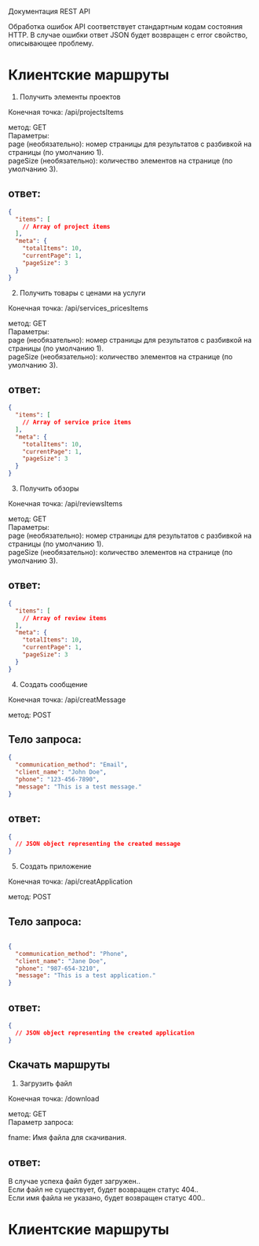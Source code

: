 
Документация REST API


Обработка ошибок
API соответствует стандартным кодам состояния HTTP. В случае ошибки ответ JSON будет возвращен с error свойство, описывающее проблему.

# Клиентские маршруты
1. Получить элементы проектов

Конечная точка: /api/projectsItems 

метод: GET  
Параметры:  
page (необязательно): номер страницы для результатов с разбивкой на страницы (по умолчанию 1).  
pageSize (необязательно): количество элементов на странице (по умолчанию 3).  
## ответ:
```json
{
  "items": [
    // Array of project items
  ],
  "meta": {
    "totalItems": 10,
    "currentPage": 1,
    "pageSize": 3
  }
}
```
2. Получить товары с ценами на услуги  

Конечная точка: /api/services_pricesItems  

метод: GET  
Параметры:  
page (необязательно): номер страницы для результатов с разбивкой на страницы (по умолчанию 1).  
pageSize (необязательно): количество элементов на странице (по умолчанию 3).  

## ответ:
```json
{
  "items": [
    // Array of service price items
  ],
  "meta": {
    "totalItems": 10,
    "currentPage": 1,
    "pageSize": 3
  }
}
```

3. Получить обзоры  

Конечная точка: /api/reviewsItems

метод: GET  
Параметры:  
page (необязательно): номер страницы для результатов с разбивкой на страницы (по умолчанию 1).  
pageSize (необязательно): количество элементов на странице (по умолчанию 3).  


## ответ:
```json
{
  "items": [
    // Array of review items
  ],
  "meta": {
    "totalItems": 10,
    "currentPage": 1,
    "pageSize": 3
  }
}
```

4. Создать сообщение  

Конечная точка: /api/creatMessage

метод: POST  

## Тело запроса:
```json
{
  "communication_method": "Email",
  "client_name": "John Doe",
  "phone": "123-456-7890",
  "message": "This is a test message."
}
```

## ответ:
```json
{
  // JSON object representing the created message
}
```

5. Создать приложение  

Конечная точка: /api/creatApplication  

метод: POST  

## Тело запроса:
```json

{
  "communication_method": "Phone",
  "client_name": "Jane Doe",
  "phone": "987-654-3210",
  "message": "This is a test application."
}
```

## ответ:
```json
{
  // JSON object representing the created application
}
```


## Скачать маршруты
1. Загрузить файл  

Конечная точка: /download  

метод: GET  
Параметр запроса:  

fname: Имя файла для скачивания.  
## ответ:
В случае успеха файл будет загружен..  
Если файл не существует, будет возвращен статус 404..  
Если имя файла не указано, будет возвращен статус 400..  

  
  

  
# Клиентские маршруты

